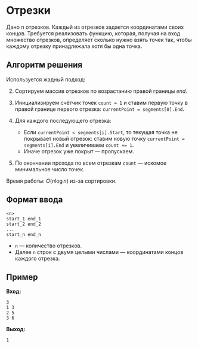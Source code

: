 # Отрезки

Дано n отрезков. Каждый из отрезков задается координатами своих концов. Требуется реализовать функцию, которая, получая на вход множество отрезков, определяет сколько нужно взять точек так, чтобы каждому отрезку принадлежала хотя бы одна точка.


## Алгоритм решения

Используется жадный подход:

2. Сортируем массив отрезков по возрастанию правой границы $end$.
3. Инициализируем счётчик точек `count = 1` и ставим первую точку в правой границе первого отрезка: `currentPoint = segments[0].End`.
4. Для каждого последующего отрезка:

   * Если `currentPoint < segments[i].Start`, то текущая точка не покрывает новый отрезок: ставим новую точку `currentPoint = segments[i].End` и увеличиваем `count += 1`.
   * Иначе отрезок уже покрыт — пропускаем.
5. По окончании прохода по всем отрезкам `count` — искомое минимальное число точек.

Время работы: $O(n \log n)$ из-за сортировки.

## Формат ввода

```
<n>
start_1 end_1
start_2 end_2
...
start_n end_n
```

* `n` — количество отрезков.
* Далее `n` строк с двумя целыми числами — координатами концов каждого отрезка.

## Пример

**Вход:**

```
3
1 3
2 5
3 6
```

**Выход:**

```
1
```